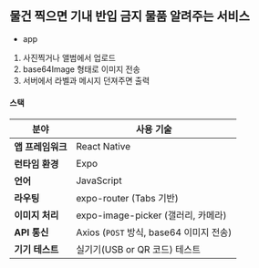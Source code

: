 ## 물건 찍으면 기내 반입 금지 물품 알려주는 서비스
+ app
1. 사진찍거나 앨범에서 업로드
2. base64Image 형태로 이미지 전송
3. 서버에서 라벨과 메시지 던져주면 출력

#### 스택

| 분야             | 사용 기술                                     |
|------------------|-----------------------------------------------|
| **앱 프레임워크** | React Native                                  |
| **런타임 환경**   | Expo                                           |
| **언어**          | JavaScript                                     |
| **라우팅**        | expo-router (Tabs 기반)                      |
| **이미지 처리**   | expo-image-picker (갤러리, 카메라)            |
| **API 통신**      | Axios (`POST` 방식, base64 이미지 전송)        |
| **기기 테스트**   | 실기기(USB or QR 코드) 테스트                 |
